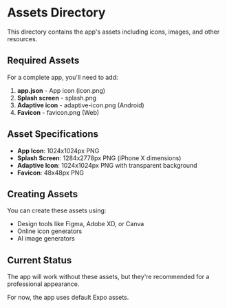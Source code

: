 # Assets Directory

This directory contains the app's assets including icons, images, and other resources.

## Required Assets

For a complete app, you'll need to add:

1. **app.json** - App icon (icon.png)
2. **Splash screen** - splash.png
3. **Adaptive icon** - adaptive-icon.png (Android)
4. **Favicon** - favicon.png (Web)

## Asset Specifications

- **App Icon**: 1024x1024px PNG
- **Splash Screen**: 1284x2778px PNG (iPhone X dimensions)
- **Adaptive Icon**: 1024x1024px PNG with transparent background
- **Favicon**: 48x48px PNG

## Creating Assets

You can create these assets using:
- Design tools like Figma, Adobe XD, or Canva
- Online icon generators
- AI image generators

## Current Status

The app will work without these assets, but they're recommended for a professional appearance.

For now, the app uses default Expo assets.
